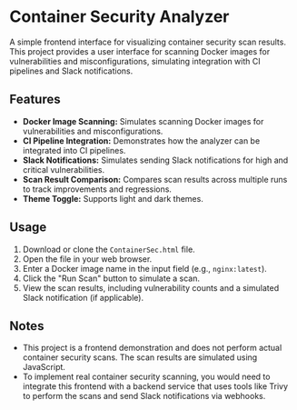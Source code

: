 # Container Security Analyzer

A simple frontend interface for visualizing container security scan results.  This project provides a user interface for scanning Docker images for vulnerabilities and misconfigurations, simulating integration with CI pipelines and Slack notifications.

## Features

*   **Docker Image Scanning:**  Simulates scanning Docker images for vulnerabilities and misconfigurations.
*   **CI Pipeline Integration:**  Demonstrates how the analyzer can be integrated into CI pipelines.
*   **Slack Notifications:**  Simulates sending Slack notifications for high and critical vulnerabilities.
*   **Scan Result Comparison:**  Compares scan results across multiple runs to track improvements and regressions.
*   **Theme Toggle:** Supports light and dark themes.

## Usage

1.  Download or clone the `ContainerSec.html` file.
2.  Open the file in your web browser.
3.  Enter a Docker image name in the input field (e.g., `nginx:latest`).
4.  Click the "Run Scan" button to simulate a scan.
5.  View the scan results, including vulnerability counts and a simulated Slack notification (if applicable).

## Notes

*   This project is a frontend demonstration and does not perform actual container security scans.  The scan results are simulated using JavaScript.
*   To implement real container security scanning, you would need to integrate this frontend with a backend service that uses tools like Trivy to perform the scans and send Slack notifications via webhooks.

